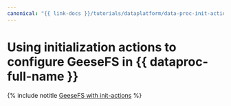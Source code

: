 ```yaml
---
canonical: "{{ link-docs }}/tutorials/dataplatform/data-proc-init-actions-geesefs"
---
```


# Using initialization actions to configure GeeseFS in {{ dataproc-full-name }}

{% include notitle [GeeseFS with init-actions](../../_tutorials/dataplatform/data-proc-init-actions-geesefs.md) %}
